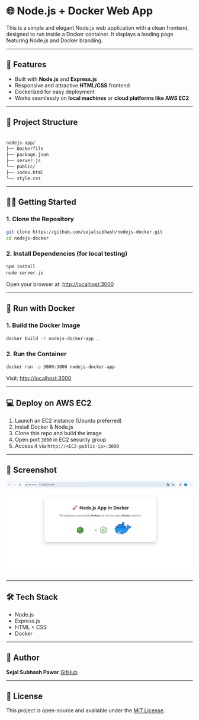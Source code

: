 # 🌐 Node.js + Docker Web App

This is a simple and elegant Node.js web application with a clean frontend, designed to run inside a Docker container. It displays a landing page featuring Node.js and Docker branding.

---

## 🚀 Features

- Built with **Node.js** and **Express.js**
- Responsive and attractive **HTML/CSS** frontend
- Dockerized for easy deployment
- Works seamlessly on **local machines** or **cloud platforms like AWS EC2**

---

## 📁 Project Structure

```

nodejs-app/
├── Dockerfile
├── package.json
├── server.js
└── public/
├── index.html
└── style.css

```

---

## 🧑‍💻 Getting Started

### 1. Clone the Repository

```bash
git clone https://github.com/sejalsubhash/nodejs-docker.git
cd nodejs-docker
````

### 2. Install Dependencies (for local testing)

```bash
npm install
node server.js
```

Open your browser at: [http://localhost:3000](http://localhost:3000)

---

## 🐳 Run with Docker

### 1. Build the Docker Image

```bash
docker build -t nodejs-docker-app .
```

### 2. Run the Container

```bash
docker run -p 3000:3000 nodejs-docker-app
```

Visit: [http://localhost:3000](http://localhost:3000)

---

## 💻 Deploy on AWS EC2

1. Launch an EC2 instance (Ubuntu preferred)
2. Install Docker & Node.js
3. Clone this repo and build the image
4. Open port `3000` in EC2 security group
5. Access it via `http://<EC2-public-ip>:3000`

---

## 📸 Screenshot

![screenshot](screenshot.png)

---

## 🛠 Tech Stack

* Node.js
* Express.js
* HTML + CSS
* Docker

---

## 👤 Author

**Sejal Subhash Pawar**
[GitHub](https://github.com/sejalsubhash)

---

## 📄 License

This project is open-source and available under the [MIT License](LICENSE).


